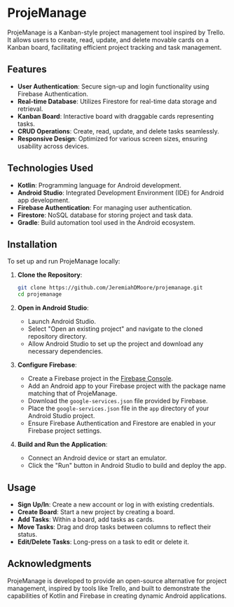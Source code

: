 # ProjeManage

ProjeManage is a Kanban-style project management tool inspired by Trello. It allows users to create, read, update, and delete movable cards on a Kanban board, facilitating efficient project tracking and task management.

## Features

- **User Authentication**: Secure sign-up and login functionality using Firebase Authentication.
- **Real-time Database**: Utilizes Firestore for real-time data storage and retrieval.
- **Kanban Board**: Interactive board with draggable cards representing tasks.
- **CRUD Operations**: Create, read, update, and delete tasks seamlessly.
- **Responsive Design**: Optimized for various screen sizes, ensuring usability across devices.

## Technologies Used

- **Kotlin**: Programming language for Android development.
- **Android Studio**: Integrated Development Environment (IDE) for Android app development.
- **Firebase Authentication**: For managing user authentication.
- **Firestore**: NoSQL database for storing project and task data.
- **Gradle**: Build automation tool used in the Android ecosystem.

## Installation

To set up and run ProjeManage locally:

1. **Clone the Repository**:
   ```bash
   git clone https://github.com/JeremiahDMoore/projemanage.git
   cd projemanage
   ```

2. **Open in Android Studio**:
   - Launch Android Studio.
   - Select "Open an existing project" and navigate to the cloned repository directory.
   - Allow Android Studio to set up the project and download any necessary dependencies.

3. **Configure Firebase**:
   - Create a Firebase project in the [Firebase Console](https://console.firebase.google.com/).
   - Add an Android app to your Firebase project with the package name matching that of ProjeManage.
   - Download the `google-services.json` file provided by Firebase.
   - Place the `google-services.json` file in the `app` directory of your Android Studio project.
   - Ensure Firebase Authentication and Firestore are enabled in your Firebase project settings.

4. **Build and Run the Application**:
   - Connect an Android device or start an emulator.
   - Click the "Run" button in Android Studio to build and deploy the app.

## Usage

- **Sign Up/In**: Create a new account or log in with existing credentials.
- **Create Board**: Start a new project by creating a board.
- **Add Tasks**: Within a board, add tasks as cards.
- **Move Tasks**: Drag and drop tasks between columns to reflect their status.
- **Edit/Delete Tasks**: Long-press on a task to edit or delete it.


## Acknowledgments

ProjeManage is developed to provide an open-source alternative for project management, inspired by tools like Trello, and built to demonstrate the capabilities of Kotlin and Firebase in creating dynamic Android applications.
